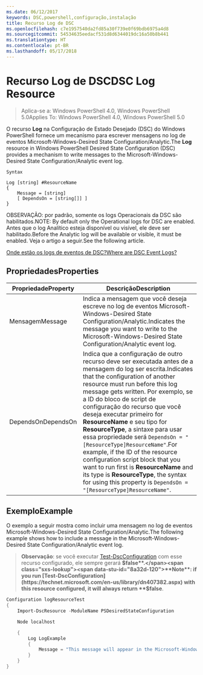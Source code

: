 ```yaml
---
ms.date: 06/12/2017
keywords: DSC,powershell,configuração,instalação
title: Recurso Log de DSC
ms.openlocfilehash: c7e1957540da2fd85a30f739e0f69bdb6975a4d8
ms.sourcegitcommit: 54534635eedacf531d8d6344019dc16a50b8b441
ms.translationtype: HT
ms.contentlocale: pt-BR
ms.lasthandoff: 05/17/2018
---
```

# <a name="dsc-log-resource"></a><span data-ttu-id="8a32d-103">Recurso Log de DSC</span><span class="sxs-lookup"><span data-stu-id="8a32d-103">DSC Log Resource</span></span>

> <span data-ttu-id="8a32d-104">Aplica-se a: Windows PowerShell 4.0, Windows PowerShell 5.0</span><span class="sxs-lookup"><span data-stu-id="8a32d-104">Applies To: Windows PowerShell 4.0, Windows PowerShell 5.0</span></span>

<span data-ttu-id="8a32d-105">O recurso __Log__ na Configuração de Estado Desejado (DSC) do Windows PowerShell fornece um mecanismo para escrever mensagens no log de eventos Microsoft-Windows-Desired State Configuration/Analytic.</span><span class="sxs-lookup"><span data-stu-id="8a32d-105">The __Log__ resource in Windows PowerShell Desired State Configuration (DSC) provides a mechanism to write messages to the Microsoft-Windows-Desired State Configuration/Analytic event log.</span></span>

```
Syntax

Log [string] #ResourceName
{
    Message = [string]
    [ DependsOn = [string[]] ]
}
```

<span data-ttu-id="8a32d-106">OBSERVAÇÃO: por padrão, somente os logs Operacionais da DSC são habilitados.</span><span class="sxs-lookup"><span data-stu-id="8a32d-106">NOTE: By default only the Operational logs for DSC are enabled.</span></span>
<span data-ttu-id="8a32d-107">Antes que o log Analítico esteja disponível ou visível, ele deve ser habilitado.</span><span class="sxs-lookup"><span data-stu-id="8a32d-107">Before the Analytic log will be available or visible, it must be enabled.</span></span>
<span data-ttu-id="8a32d-108">Veja o artigo a seguir.</span><span class="sxs-lookup"><span data-stu-id="8a32d-108">See the following article.</span></span>

[<span data-ttu-id="8a32d-109">Onde estão os logs de eventos de DSC?</span><span class="sxs-lookup"><span data-stu-id="8a32d-109">Where are DSC Event Logs?</span></span>](https://msdn.microsoft.com/en-us/powershell/dsc/troubleshooting#where-are-dsc-event-logs)

## <a name="properties"></a><span data-ttu-id="8a32d-110">Propriedades</span><span class="sxs-lookup"><span data-stu-id="8a32d-110">Properties</span></span>
|  <span data-ttu-id="8a32d-111">Propriedade</span><span class="sxs-lookup"><span data-stu-id="8a32d-111">Property</span></span>  |  <span data-ttu-id="8a32d-112">Descrição</span><span class="sxs-lookup"><span data-stu-id="8a32d-112">Description</span></span>   |
|---|---|
| <span data-ttu-id="8a32d-113">Mensagem</span><span class="sxs-lookup"><span data-stu-id="8a32d-113">Message</span></span>| <span data-ttu-id="8a32d-114">Indica a mensagem que você deseja escreve no log de eventos Microsoft-Windows-Desired State Configuration/Analytic.</span><span class="sxs-lookup"><span data-stu-id="8a32d-114">Indicates the message you want to write to the Microsoft-Windows-Desired State Configuration/Analytic event log.</span></span>|
| <span data-ttu-id="8a32d-115">DependsOn</span><span class="sxs-lookup"><span data-stu-id="8a32d-115">DependsOn</span></span> | <span data-ttu-id="8a32d-116">Indica que a configuração de outro recurso deve ser executada antes de a mensagem do log ser escrita.</span><span class="sxs-lookup"><span data-stu-id="8a32d-116">Indicates that the configuration of another resource must run before this log message gets written.</span></span> <span data-ttu-id="8a32d-117">Por exemplo, se a ID do bloco de script de configuração do recurso que você deseja executar primeiro for __ResourceName__ e seu tipo for __ResourceType__, a sintaxe para usar essa propriedade será `DependsOn = "[ResourceType]ResourceName"`.</span><span class="sxs-lookup"><span data-stu-id="8a32d-117">For example, if the ID of the resource configuration script block that you want to run first is __ResourceName__ and its type is __ResourceType__, the syntax for using this property is `DependsOn = "[ResourceType]ResourceName"`.</span></span>|

## <a name="example"></a><span data-ttu-id="8a32d-118">Exemplo</span><span class="sxs-lookup"><span data-stu-id="8a32d-118">Example</span></span>

<span data-ttu-id="8a32d-119">O exemplo a seguir mostra como incluir uma mensagem no log de eventos Microsoft-Windows-Desired State Configuration/Analytic.</span><span class="sxs-lookup"><span data-stu-id="8a32d-119">The following example shows how to include a message in the Microsoft-Windows-Desired State Configuration/Analytic event log.</span></span>

> <span data-ttu-id="8a32d-120">**Observação**: se você executar [Test-DscConfiguration](https://technet.microsoft.com/en-us/library/dn407382.aspx) com esse recurso configurado, ele sempre gerará **$false**.</span><span class="sxs-lookup"><span data-stu-id="8a32d-120">**Note**: if you run [Test-DscConfiguration](https://technet.microsoft.com/en-us/library/dn407382.aspx) with this resource configured, it will always return **$false**.</span></span>

```powershell
Configuration logResourceTest
{
    Import-DscResource -ModuleName PSDesiredStateConfiguration

    Node localhost

    {
        Log LogExample
        {
            Message = "This message will appear in the Microsoft-Windows-Desired State Configuration/Analytic event log."
        }
    }
}
```